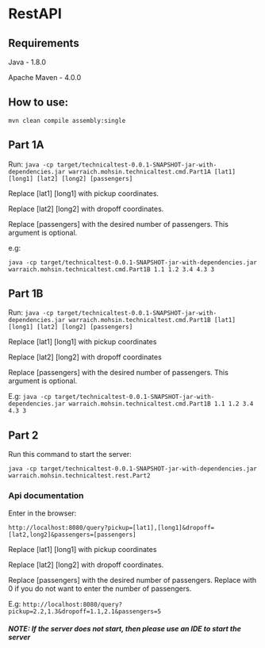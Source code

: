 # RestAPI

## Requirements
Java - 1.8.0

Apache Maven - 4.0.0

## How to use:
```mvn clean compile assembly:single```

## Part 1A
Run:
``` java -cp target/technicaltest-0.0.1-SNAPSHOT-jar-with-dependencies.jar warraich.mohsin.technicaltest.cmd.Part1A [lat1] [long1] [lat2] [long2] [passengers] ```

Replace [lat1] [long1] with pickup coordinates.

Replace [lat2] [long2] with dropoff coordinates.

Replace [passengers] with the desired number of passengers. This argument is optional.

e.g:

```java -cp target/technicaltest-0.0.1-SNAPSHOT-jar-with-dependencies.jar warraich.mohsin.technicaltest.cmd.Part1B 1.1 1.2 3.4 4.3 3```
## Part 1B
Run:
```java -cp target/technicaltest-0.0.1-SNAPSHOT-jar-with-dependencies.jar warraich.mohsin.technicaltest.cmd.Part1B [lat1] [long1] [lat2] [long2] [passengers]```

Replace [lat1] [long1] with pickup coordinates

Replace [lat2] [long2] with dropoff coordinates

Replace [passengers] with the desired number of passengers. This argument is optional.

E.g:
```java -cp target/technicaltest-0.0.1-SNAPSHOT-jar-with-dependencies.jar warraich.mohsin.technicaltest.cmd.Part1B 1.1 1.2 3.4 4.3 3```
## Part 2
Run this command to start the server:

```java -cp target/technicaltest-0.0.1-SNAPSHOT-jar-with-dependencies.jar warraich.mohsin.technicaltest.rest.Part2```

### Api documentation
Enter in the browser:

```http://localhost:8080/query?pickup=[lat1],[long1]&dropoff=[lat2,long2]&passengers=[passengers]```

Replace [lat1] [long1] with pickup coordinates

Replace [lat2] [long2] with dropoff coordinates.

Replace [passengers] with the desired number of passengers. Replace with 0 if you do not want to enter the number of passengers.

E.g:
```http://localhost:8080/query?pickup=2.2,1.3&dropoff=1.1,2.1&passengers=5```

##### NOTE: If the server does not start, then please use an IDE to start the server
